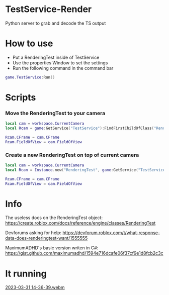 # TestService-Render
Python server to grab and decode the TS output

# How to use
* Put a RenderingTest inside of TestService
* Use the properties Window to set the settings
* Run the following command in the command bar
```lua
game.TestService:Run()
```

# Scripts
### Move the RenderingTest to your camera
```lua
local cam = workspace.CurrentCamera
local Rcam = game:GetService("TestService"):FindFirstChildOfClass("RenderingTest")

Rcam.CFrame = cam.CFrame
Rcam.FieldOfView = cam.FieldOfView
```

### Create a new RenderingTest on top of current camera
```lua
local cam = workspace.CurrentCamera
local Rcam = Instance.new("RenderingTest", game:GetService("TestService"))

Rcam.CFrame = cam.CFrame
Rcam.FieldOfView = cam.FieldOfView
```

# Info
The useless docs on the RenderingTest object: https://create.roblox.com/docs/reference/engine/classes/RenderingTest

Devforums asking for help: https://devforum.roblox.com/t/what-response-data-does-renderingtest-want/1555555

MaximumADHD's basic version writen in C#: https://gist.github.com/maximumadhd/1594e716dcafe06f37cf9e1d8fcb2c3c

# It running
[2023-03-31 14-36-39.webm](https://user-images.githubusercontent.com/67937010/229203772-48c09ccc-c7a2-46cb-9c92-249fe0218a05.webm)
